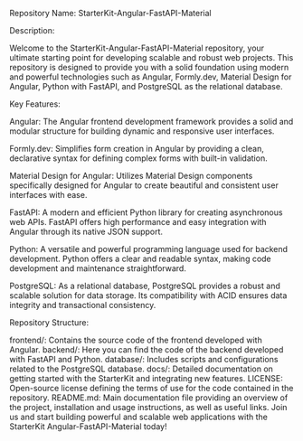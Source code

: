 Repository Name: StarterKit-Angular-FastAPI-Material

Description:

Welcome to the StarterKit-Angular-FastAPI-Material repository, your ultimate starting point for developing scalable and robust web projects. This repository is designed to provide you with a solid foundation using modern and powerful technologies such as Angular, Formly.dev, Material Design for Angular, Python with FastAPI, and PostgreSQL as the relational database.

Key Features:

Angular: The Angular frontend development framework provides a solid and modular structure for building dynamic and responsive user interfaces.

Formly.dev: Simplifies form creation in Angular by providing a clean, declarative syntax for defining complex forms with built-in validation.

Material Design for Angular: Utilizes Material Design components specifically designed for Angular to create beautiful and consistent user interfaces with ease.

FastAPI: A modern and efficient Python library for creating asynchronous web APIs. FastAPI offers high performance and easy integration with Angular through its native JSON support.

Python: A versatile and powerful programming language used for backend development. Python offers a clear and readable syntax, making code development and maintenance straightforward.

PostgreSQL: As a relational database, PostgreSQL provides a robust and scalable solution for data storage. Its compatibility with ACID ensures data integrity and transactional consistency.

Repository Structure:

frontend/: Contains the source code of the frontend developed with Angular.
backend/: Here you can find the code of the backend developed with FastAPI and Python.
database/: Includes scripts and configurations related to the PostgreSQL database.
docs/: Detailed documentation on getting started with the StarterKit and integrating new features.
LICENSE: Open-source license defining the terms of use for the code contained in the repository.
README.md: Main documentation file providing an overview of the project, installation and usage instructions, as well as useful links.
Join us and start building powerful and scalable web applications with the StarterKit Angular-FastAPI-Material today!
